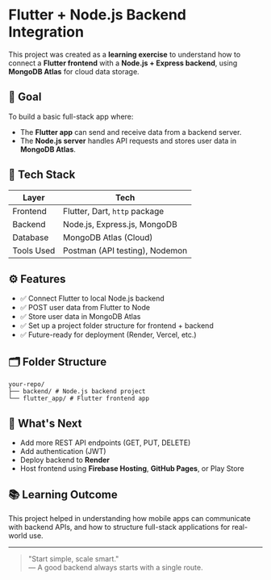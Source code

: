 # Flutter + Node.js Backend Integration

This project was created as a **learning exercise** to understand how to connect a **Flutter frontend** with a **Node.js + Express backend**, using **MongoDB Atlas** for cloud data storage.

## 🎯 Goal

To build a basic full-stack app where:
- The **Flutter app** can send and receive data from a backend server.
- The **Node.js server** handles API requests and stores user data in **MongoDB Atlas**.

## 🧱 Tech Stack

| Layer        | Tech                            |
|--------------|----------------------------------|
| Frontend     | Flutter, Dart, `http` package    |
| Backend      | Node.js, Express.js, MongoDB     |
| Database     | MongoDB Atlas (Cloud)            |
| Tools Used   | Postman (API testing), Nodemon |

## ⚙️ Features

- ✅ Connect Flutter to local Node.js backend
- ✅ POST user data from Flutter to Node
- ✅ Store user data in MongoDB Atlas
- ✅ Set up a project folder structure for frontend + backend
- ✅ Future-ready for deployment (Render, Vercel, etc.)

## 🗂️ Folder Structure
```
your-repo/
├── backend/ # Node.js backend project
└── flutter_app/ # Flutter frontend app
```


## 🚀 What's Next

- Add more REST API endpoints (GET, PUT, DELETE)
- Add authentication (JWT)
- Deploy backend to **Render**
- Host frontend using **Firebase Hosting**, **GitHub Pages**, or Play Store

## 📚 Learning Outcome

This project helped in understanding how mobile apps can communicate with backend APIs, and how to structure full-stack applications for real-world use.

---

> "Start simple, scale smart."  
> — A good backend always starts with a single route.

